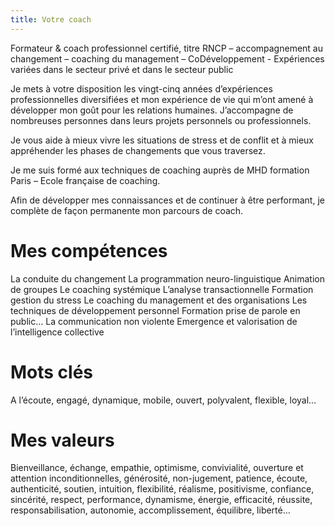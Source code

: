 ```yaml
---
title: Votre coach
---
```

Formateur & coach professionnel certifié, titre RNCP – accompagnement au changement – coaching du management – CoDéveloppement - Expériences variées dans le secteur privé et dans le secteur public

Je mets à votre disposition les vingt-cinq années d’expériences professionnelles diversifiées et mon expérience de vie qui m’ont amené à développer mon goût pour les relations humaines.
J’accompagne de nombreuses personnes dans leurs projets personnels ou professionnels.

Je vous aide à mieux vivre les situations de stress et de conflit et à mieux appréhender les phases de changements que vous traversez.

Je me suis formé aux techniques de coaching auprès de MHD formation Paris – Ecole française de coaching.

Afin de développer mes connaissances et de continuer à être performant, je complète de façon  permanente mon parcours de coach.

# Mes compétences

La conduite du changement
La programmation neuro-linguistique
Animation de groupes
Le coaching systémique
L’analyse transactionnelle
Formation gestion du stress
Le coaching du management et des organisations
Les techniques de développement personnel
Formation prise de parole en public…
La communication non violente
Emergence et valorisation de l’intelligence collective

# Mots clés

A l’écoute, engagé, dynamique, mobile, ouvert, polyvalent, flexible, loyal…

# Mes valeurs

Bienveillance, échange, empathie, optimisme, convivialité, ouverture et attention inconditionnelles, générosité, non-jugement, patience, écoute, authenticité, soutien, intuition, flexibilité, réalisme, positivisme, confiance, sincérité, respect, performance, dynamisme, énergie, efficacité, réussite, responsabilisation, autonomie, accomplissement, équilibre, liberté…
